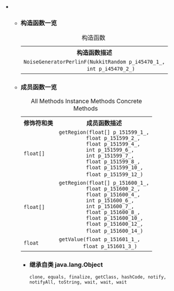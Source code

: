 <div class="summary">
<ul class="blockList">
<li class="blockList">
<!-- ======== CONSTRUCTOR SUMMARY ======== -->
<ul class="blockList">
<li class="blockList"><a name="constructor.summary">
<!--   -->
</a>
<h3>构造函数一览</h3>
<table class="memberSummary" border="0" cellpadding="3" cellspacing="0" summary="Constructor Summary table, listing constructors, and an explanation">
<caption><span>构造函数</span><span class="tabEnd"> </span></caption>
<tr>
<th>构造函数描述</th>
</tr>
<tr class="altColor">
<td class="colOne"><code><span class="memberNameLink"><a >NoiseGeneratorPerlinF</a></span>(<a  title="class in cn.nukkit.math">NukkitRandom</a> p_i45470_1_,
                     int p_i45470_2_)</code> </td>
</tr>
</table>
</li>
</ul>
<!-- ========== METHOD SUMMARY =========== -->
<ul class="blockList">
<li class="blockList"><a name="method.summary">
<!--   -->
</a>
<h3>成员函数一览</h3>
<table class="memberSummary" border="0" cellpadding="3" cellspacing="0" summary="Method Summary table, listing methods, and an explanation">
<caption><span id="t0" class="activeTableTab"><span>All Methods</span><span class="tabEnd"> </span></span><span id="t2" class="tableTab"><span><a >Instance Methods</a></span><span class="tabEnd"> </span></span><span id="t4" class="tableTab"><span><a >Concrete Methods</a></span><span class="tabEnd"> </span></span></caption>
<tr>
<th>修饰符和类</th>
<th>成员函数描述</th>
</tr>
<tr id="i0" class="altColor">
<td class="colFirst"><code>float[]</code></td>
<td class="colLast"><code><span class="memberNameLink"><a >getRegion</a></span>(float[] p_151599_1_,
         float p_151599_2_,
         float p_151599_4_,
         int p_151599_6_,
         int p_151599_7_,
         float p_151599_8_,
         float p_151599_10_,
         float p_151599_12_)</code> </td>
</tr>
<tr id="i1" class="rowColor">
<td class="colFirst"><code>float[]</code></td>
<td class="colLast"><code><span class="memberNameLink"><a >getRegion</a></span>(float[] p_151600_1_,
         float p_151600_2_,
         float p_151600_4_,
         int p_151600_6_,
         int p_151600_7_,
         float p_151600_8_,
         float p_151600_10_,
         float p_151600_12_,
         float p_151600_14_)</code> </td>
</tr>
<tr id="i2" class="altColor">
<td class="colFirst"><code>float</code></td>
<td class="colLast"><code><span class="memberNameLink"><a >getValue</a></span>(float p_151601_1_,
        float p_151601_3_)</code> </td>
</tr>
</table>
<ul class="blockList">
<li class="blockList"><a name="methods.inherited.from.class.java.lang.Object">
<!--   -->
</a>
<h3>继承自类 java.lang.<a  title="class or interface in java.lang">Object</a></h3>
<code><a  title="class or interface in java.lang">clone</a>, <a  title="class or interface in java.lang">equals</a>, <a  title="class or interface in java.lang">finalize</a>, <a  title="class or interface in java.lang">getClass</a>, <a  title="class or interface in java.lang">hashCode</a>, <a  title="class or interface in java.lang">notify</a>, <a  title="class or interface in java.lang">notifyAll</a>, <a  title="class or interface in java.lang">toString</a>, <a  title="class or interface in java.lang">wait</a>, <a  title="class or interface in java.lang">wait</a>, <a  title="class or interface in java.lang">wait</a></code></li>
</ul>
</li>
</ul>
</li>
</ul>
</div>
